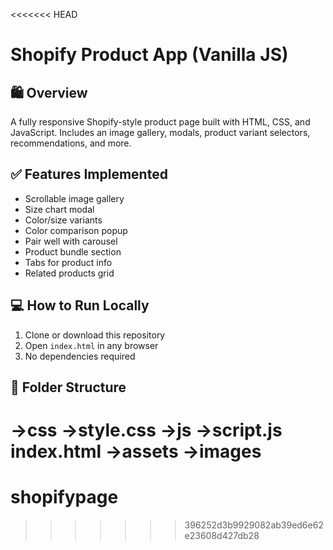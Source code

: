 <<<<<<< HEAD
# Shopify Product App (Vanilla JS)

## 🛍️ Overview
A fully responsive Shopify-style product page built with HTML, CSS, and JavaScript. Includes an image gallery, modals, product variant selectors, recommendations, and more.

## ✅ Features Implemented
- Scrollable image gallery
- Size chart modal
- Color/size variants
- Color comparison popup
- Pair well with carousel
- Product bundle section
- Tabs for product info
- Related products grid

## 💻 How to Run Locally
1. Clone or download this repository
2. Open `index.html` in any browser
3. No dependencies required

## 📁 Folder Structure
->css
   ->style.css
->js
   ->script.js
index.html 
->assets
   ->images     
=======
# shopifypage
>>>>>>> 396252d3b9929082ab39ed6e62e23608d427db28
